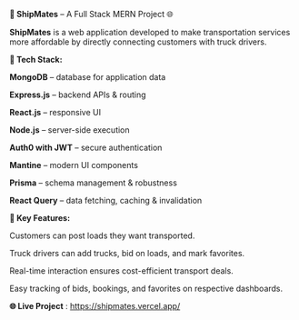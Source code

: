 **🚛 ShipMates** – A Full Stack MERN Project 🌐

**ShipMates** is a web application developed to make transportation services more affordable by directly connecting customers with truck drivers.

**🔹 Tech Stack:**

**MongoDB** – database for application data

**Express.js** – backend APIs & routing

**React.js** – responsive UI

**Node.js** – server-side execution

**Auth0 with JWT** – secure authentication

**Mantine** – modern UI components

**Prisma** – schema management & robustness

**React Query** – data fetching, caching & invalidation

**🔹 Key Features:**

Customers can post loads they want transported.

Truck drivers can add trucks, bid on loads, and mark favorites.

Real-time interaction ensures cost-efficient transport deals.

Easy tracking of bids, bookings, and favorites on respective dashboards.

**🌐 Live Project** : https://shipmates.vercel.app/
